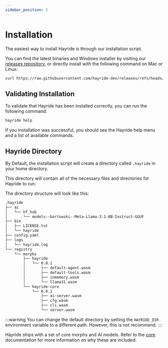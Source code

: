 ```yaml
---
sidebar_position: 2
---
```


# Installation

The easiest way to install Hayride is through our installation script.

You can find the latest binaries and Windows installer by visiting our [releases repository](https://github.com/hayride-dev/releases/releases), or directly install with the following command on Mac or Linux:

```bash
curl https://raw.githubusercontent.com/hayride-dev/releases/refs/heads/main/install.sh -sSf | bash
```

## Validating Installation

To validate that Hayride has been installed correctly, you can run the following command:

```bash
hayride help
```

If you installation was successful, you should see the Hayride help menu and a list of available commands.

## Hayride Directory 

By Default, the installation script will create a directory called `.hayride` in your home directory.

This directory will contain all of the necessary files and directories for Hayride to run.

The directory structure will look like this:

```bash
.hayride
├── ai
│   └── hf_hub
│       └── models--bartowski--Meta-Llama-3.1-8B-Instruct-GGUF
├── bin
│   ├── LICENSE.txt
│   └── hayride
├── config.yaml
├── logs
│   └── hayride.log
└── registry
    └── morphs
        ├── hayride
        │   └── 0.0.1
        │       ├── default-agent.wasm
        │       ├── default-tools.wasm
        │       ├── inmemory.wasm
        │       └── llama31.wasm
        └── hayride-core
            └── 0.0.1
                ├── ai-server.wasm
                ├── cfg.wasm
                ├── cli.wasm
                └── server.wasm
```     

:::warning
You can change the default directory by setting the `HAYRIDE_DIR` environment variable to a different path. However, this is not recommend. 
:::

Hayride ships with a set of core morphs and AI models. Refer to the [core](./platform/core/) documentation for more information on why these are included. 